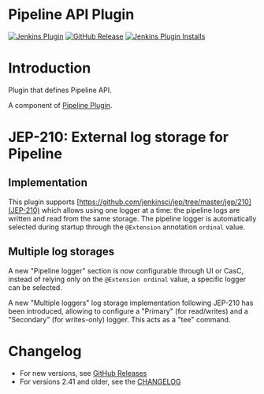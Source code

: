 # Pipeline API Plugin

[![Jenkins Plugin](https://img.shields.io/jenkins/plugin/v/workflow-api)](https://plugins.jenkins.io/workflow-api)
[![GitHub Release](https://img.shields.io/github/v/tag/jenkinsci/workflow-api-plugin?label=changelog)](https://github.com/jenkinsci/workflow-api-plugin/releases/latest)
[![Jenkins Plugin Installs](https://img.shields.io/jenkins/plugin/i/workflow-api?color=blue)](https://plugins.jenkins.io/workflow-api)

# Introduction

Plugin that defines Pipeline API.

A component of [Pipeline
Plugin](https://plugins.jenkins.io/workflow-aggregator).

# JEP-210: External log storage for Pipeline
## Implementation
This plugin supports [https://github.com/jenkinsci/jep/tree/master/jep/210](JEP-210) which allows using one logger at a time: the pipeline logs are written and read from the same storage. The pipeline logger is automatically selected during startup through the `@Extension` annotation `ordinal` value.

## Multiple log storages
A new "Pipeline logger" section is now configurable through UI or CasC, instead of relying only on the `@Extension ordinal` value, a specific logger can be selected.

A new "Multiple loggers" log storage implementation following JEP-210 has been introduced, allowing to configure a "Primary" (for read/writes) and a "Secondary" (for writes-only) logger. This acts as a "tee" command.

# Changelog

* For new versions, see [GitHub Releases](https://github.com/jenkinsci/workflow-api-plugin/releases)
* For versions 2.41 and older, see the [CHANGELOG](https://github.com/jenkinsci/workflow-api-plugin/blob/master/CHANGELOG.md)
